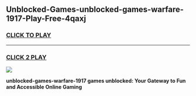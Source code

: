 
## Unblocked-Games-unblocked-games-warfare-1917-Play-Free-4qaxj
<h3>
<a href="https://premium76.site?title=unblocked-games-warfare-1917&ref=22A">CLICK TO PLAY</a></h3>
<hr>

<h3>
<a href="https://premium76.site?title=unblocked-games-warfare-1917&ref=22A">CLICK 2 PLAY</a>
  
</h3>

<a href="https://premium76.site?title=unblocked-games-warfare-1917&ref=22A"><img src="https://clearcache.store/games.png"></a>


**unblocked-games-warfare-1917 games unblocked: Your Gateway to Fun and Accessible Online Gaming**
